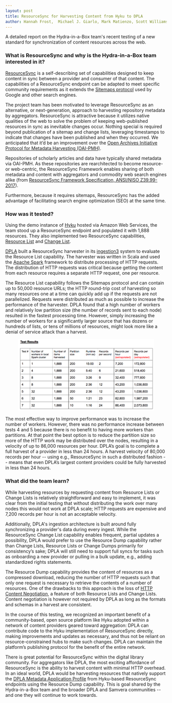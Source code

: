 ```yaml
---
layout: post
title: ResourceSync for Harvesting Content from Hyku to DPLA
author: Hannah Frost,  Michael J. Giarlo, Mark Matienzo, Scott Williams
---
```


A detailed report on the Hydra-in-a-Box team's recent testing of a new standard for synchronization of content resources across the web.

### What is ResourceSync and why is the Hydra-in-a-Box team interested in it?

<a href="http://www.openarchives.org/rs/toc">ResourceSync</a> is a self-describing set of capabilities designed to keep content in sync between a provider and consumer of that content. The capabilities of a ResourceSync endpoint can be adapted to meet specific community requirements as it extends the <a href="https://www.sitemaps.org">Sitemaps protocol</a> used by Google and other search engines.  

The project team has been motivated to leverage ResourceSync as an alternative, or next-generation, approach to harvesting repository metadata by aggregators. ResourceSync is attractive because it utilizes native qualities of the web to solve the problem of keeping web-published resources in sync as inevitable changes occur. Nothing special is required beyond publication of a sitemap and change lists, leveraging timestamps to indicate that changes have been published and when they occurred. We anticipated that it’d be an improvement over the <a href="https://www.openarchives.org/pmh/">Open Archives Initiative Protocol for Metadata Harvesting (OAI-PMH)</a>.
 
Repositories of scholarly articles and data have typically shared metadata via OAI-PMH. As these repositories are rearchitected to become resource- or web-centric, the ResourceSync Framework enables sharing of both metadata and content with aggregators and commodity web search engines alike (from <a href="http://www.openarchives.org/rs/1.1/resourcesync">ResourceSync Framework Specification, ANSI/NISO Z39.99-2017</a>).
 
Furthermore, because it requires sitemaps, ResourceSync has the added advantage of facilitating search engine optimization (SEO) at the same time.
 
### How was it tested?

Using the demo instance of <a href="https://wiki.duraspace.org/display/hyku/Hyku+Documentation">Hyku</a> hosted via Amazon Web Services, the team stood up a ResourceSync endpoint and populated it with 1,888 resources. They also implemented two ResourceSync capabilities, <a href="https://www.openarchives.org/rs/1.1/resourcesync#ResourceList">Resource List</a> and <a href="https://www.openarchives.org/rs/1.1/resourcesync#ChangeList">Change List</a>. 
 
<a href="https://dp.la/">DPLA</a> built a ResourceSync harvester in its <a href="https://github.com/dpla/ingestion3">ingestion3</a> system to evaluate the Resource List capability. The harvester was written in Scala and used the <a href="https://spark.apache.org/">Apache Spark</a> framework to distribute processing of HTTP requests. The distribution of HTTP requests was critical because getting the content from each resource requires a separate HTTP request, one per resource.
 
The Resource List capability follows the Sitemaps protocol and can contain up to 50,000 resource URLs; the HTTP round-trip cost of harvesting so many resources one at a time can quickly add up if the requests are not parallelized. Requests were distributed as much as possible to increase the performance of the harvester. DPLA found that a high number of workers and relatively low partition size (the number of records sent to each node) resulted in the fastest processing time. However, simply increasing the number of workers for a significantly larger source that has dozens or hundreds of lists, or tens of millions of resources, might look more like a denial of service attack than a harvest.

<figure class="image fit persona">
  <a href="/images/rs-test-results.png">
    <img src="/images/rs-test-results.png" alt="ResourceSync Test Results" />
  </a>
</figure>

The most effective way to improve performance was to increase the number of workers. However, there was no performance increase between tests 4 and 5 because there is no benefit to having more workers than partitions. At that point the best option is to reduce the partition size so more of the HTTP work may be distributed over the nodes, resulting in a velocity of up to 86,000 resources per hour. DPLA’s goal is to complete a full harvest of a provider in less than 24 hours. A harvest velocity of 80,000 records per hour -- using e.g., ResourceSync in such a distributed fashion -- means that even DPLA’s largest content providers could be fully harvested in less than 24 hours. 
 
 
### What did the team learn?

While harvesting resources by requesting content from Resource Lists or Change Lists is relatively straightforward and easy to implement, it was clear from the initial testing that without distributing the work over many nodes this would not work at DPLA scale; HTTP requests are expensive and 7,200 records per hour is not an acceptable velocity.
 
Additionally, DPLA's ingestion architecture is built around fully synchronizing a provider's data during every ingest. While the ResourceSync Change List capability enables frequent, partial updates a possibility, DPLA would prefer to use the Resource Dump capability rather than Change Lists, Resource Lists or Change Dumps primarily for consistency’s sake; DPLA will still need to support full syncs for tasks such as onboarding a new provider or pulling in a bulk update, e.g., adding standardized rights statements.
 
The Resource Dump capability provides the content of resources as a compressed download, reducing the number of HTTP requests such that only one request is necessary to retrieve the contents of a number of resources. One of the drawbacks to this approach is the loss of <a href="https://www.w3.org/Protocols/rfc2616/rfc2616-sec12.html">HTTP Content Negotiation</a>, a feature of both Resource Lists and Change Lists. Content negotiation is however not required by DPLA as long as the formats and schemas in a harvest are consistent.
 
In the course of this testing, we recognized an important benefit of a community-based, open source platform like Hyku adopted within a network of content providers geared toward aggregation: DPLA can contribute code to the Hyku implementation of ResourceSync directly, making improvements and updates as necessary, and thus not be reliant on resource-constrained hubs to make such changes. DPLA can maintain the platform’s publishing protocol for the benefit of the entire network.
 
There is great potential for ResourceSync within the digital library community. For aggregators like DPLA, the most exciting affordance of ResourceSync is the ability to harvest content with minimal HTTP overhead. In an ideal world, DPLA would be harvesting resources that natively support the <a href="https://dp.la/info/developers/map/">DPLA Metadata Application Profile</a> from Hyku-based ResourceSync endpoints using the Resource Dump capability. This is goal shared by the Hydra-in-a-Box team and the broader DPLA and Samvera communities -- and one they will continue to work towards.
 

